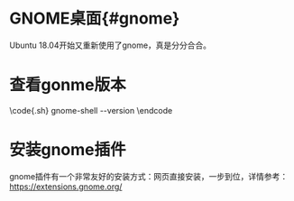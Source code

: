 GNOME桌面{#gnome}
================

Ubuntu 18.04开始又重新使用了gnome，真是分分合合。

# 查看gonme版本

\code{.sh}
gnome-shell --version
\endcode

# 安装gnome插件

gnome插件有一个非常友好的安装方式：网页直接安装，一步到位，详情参考：https://extensions.gnome.org/